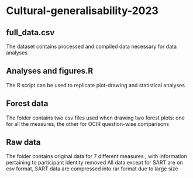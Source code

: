 # Cultural-generalisability-2023
## full_data.csv 
The dataset contains processed and compiled data necessary for data analyses

## Analyses and figures.R 
The R script can be used to replicate plot-drawing and statistical analyses

## Forest data 
The folder contains two csv files used when drawing two forest plots: one for all the measures, the other for OCIR question-wise comparisons

## Raw data 
The folder contains original data for 7 different measures , with information pertaining to participant identity removed
All data except for SART are on csv format, SART data are compressed into rar format due to large size
